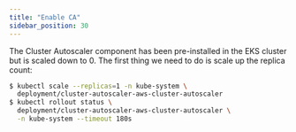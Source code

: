 ```yaml
---
title: "Enable CA"
sidebar_position: 30
---
```


The Cluster Autoscaler component has been pre-installed in the EKS cluster but is scaled down to 0. The first thing we need to do is scale up the replica count:

```bash timeout=240
$ kubectl scale --replicas=1 -n kube-system \
  deployment/cluster-autoscaler-aws-cluster-autoscaler
$ kubectl rollout status \
  deployment/cluster-autoscaler-aws-cluster-autoscaler \
  -n kube-system --timeout 180s
```
